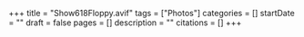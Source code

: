 +++
title = "Show618Floppy.avif"
tags = ["Photos"]
categories = []
startDate = ""
draft = false
pages = []
description = ""
citations = []
+++
